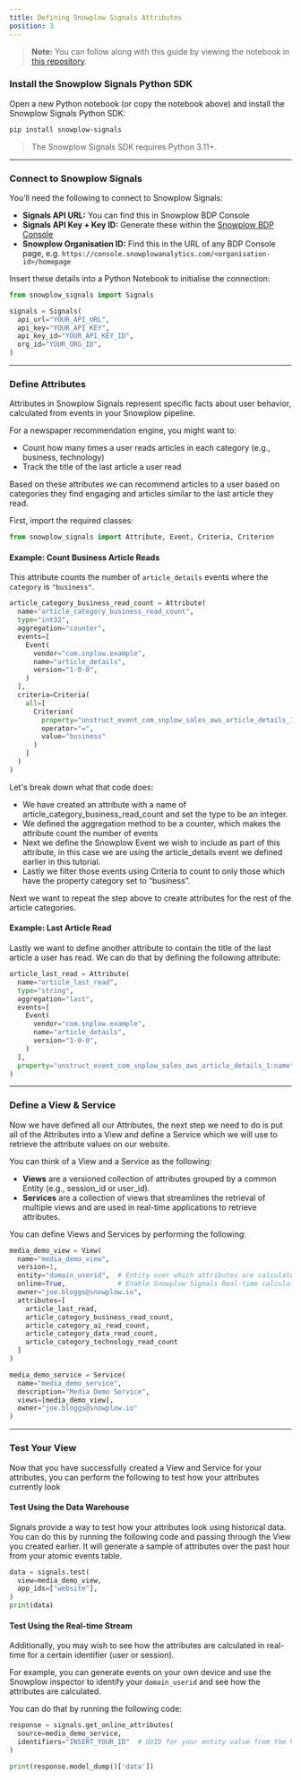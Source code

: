 ```yaml
---
title: Defining Snowplow Signals Attributes
position: 3
---
```


> **Note:** You can follow along with this guide by viewing the notebook in [this repository](https://github.com/snowplow-incubator/signals-media-demo).

### Install the Snowplow Signals Python SDK

Open a new Python notebook (or copy the notebook above) and install the Snowplow Signals Python SDK:

```bash
pip install snowplow-signals
```

> The Snowplow Signals SDK requires Python 3.11+.

---

### Connect to Snowplow Signals

You’ll need the following to connect to Snowplow Signals:

- **Signals API URL:** You can find this in Snowplow BDP Console
- **Signals API Key + Key ID:** Generate these within the [Snowplow BDP Console](https://console.snowplowanalytics.com/credentials)
- **Snowplow Organisation ID:** Find this in the URL of any BDP Console page, e.g. `https://console.snowplowanalytics.com/<organisation-id>/homepage`

Insert these details into a Python Notebook to initialise the connection:

```python
from snowplow_signals import Signals

signals = Signals(
  api_url="YOUR_API_URL",
  api_key="YOUR_API_KEY",
  api_key_id="YOUR_API_KEY_ID",
  org_id="YOUR_ORG_ID",
)
```

---

### Define Attributes

Attributes in Snowplow Signals represent specific facts about user behavior, calculated from events in your Snowplow pipeline.

For a newspaper recommendation engine, you might want to:

- Count how many times a user reads articles in each category (e.g., business, technology)
- Track the title of the last article a user read

Based on these attributes we can recommend articles to a user based on categories they find engaging and articles similar to the last article they read.

First, import the required classes:

```python
from snowplow_signals import Attribute, Event, Criteria, Criterion
```

#### Example: Count Business Article Reads

This attribute counts the number of `article_details` events where the `category` is `"business"`.

```python
article_category_business_read_count = Attribute(
  name="article_category_business_read_count",
  type="int32",
  aggregation="counter",
  events=[
    Event(
      vendor="com.snplow.example",
      name="article_details",
      version="1-0-0",
    )
  ],
  criteria=Criteria(
    all=[
      Criterion(
        property="unstruct_event_com_snplow_sales_aws_article_details_1:category",
        operator="=",
        value="business"
      )
    ]
  )
)
```

Let's break down what that code does:
- We have created an attribute with a name of article_category_business_read_count and set the type to be an integer.
- We defined the aggregation method to be a counter, which makes the attribute count the number of events
- Next we define the Snowplow Event we wish to include as part of this attribute, in this case we are using the article_details event we defined earlier in this tutorial.
- Lastly we filter those events using Criteria to count to only those which have the property category set to “business”.

Next we want to repeat the step above to create attributes for the rest of the article categories.


#### Example: Last Article Read

Lastly we want to define another attribute to contain the title of the last article a user has read. We can do that by defining the following attribute:

```python
article_last_read = Attribute(
  name="article_last_read",
  type="string",
  aggregation="last",
  events=[
    Event(
      vendor="com.snplow.example",
      name="article_details",
      version="1-0-0",
    )
  ],
  property="unstruct_event_com_snplow_sales_aws_article_details_1:name"
)
```

---

### Define a View & Service

Now we have defined all our Attributes, the next step we need to do is put all of the Attributes into a View and define a Service which we will use to retrieve the attribute values on our website.

You can think of a View and a Service as the following:
- **Views** are a versioned collection of attributes grouped by a common Entity (e.g., session_id or user_id).
- **Services** are a collection of views that streamlines the retrieval of multiple views and are used in real-time applications to retrieve attributes.

You can define Views and Services by performing the following:

```python
media_demo_view = View(
  name="media_demo_view",
  version=1,
  entity="domain_userid",  # Entity over which attributes are calculated
  online=True,             # Enable Snowplow Signals Real-time calculation of Attributes
  owner="joe.bloggs@snowplow.io",
  attributes=[
    article_last_read,
    article_category_business_read_count,
    article_category_ai_read_count,
    article_category_data_read_count,
    article_category_technology_read_count
  ]
)

media_demo_service = Service(
  name="media_demo_service",
  description="Media Demo Service",
  views=[media_demo_view],
  owner="joe.bloggs@snowplow.io"
)
```

---

### Test Your View

Now that you have successfully created a View and Service for your attributes, you can perform the following to test how your attributes currently look

#### Test Using the Data Warehouse

Signals provide a way to test how your attributes look using historical data. You can do this by running the following code and passing through the View you created earlier. It will generate a sample of attributes over the past hour from your atomic events table.

```python
data = signals.test(
  view=media_demo_view,
  app_ids=["website"],
)
print(data)
```

#### Test Using the Real-time Stream

Additionally, you may wish to see how the attributes are calculated in real-time for a certain identifier (user or session). 

For example, you can generate events on your own device and use the Snowplow inspector to identify your `domain_userid` and see how the attributes are calculated.

You can do that by running the following code:

```python
response = signals.get_online_attributes(
  source=media_demo_service,
  identifiers="INSERT_YOUR_ID"  # UUID for your entity value from the View eg. a domain_userid or domain_sessionid
)

print(response.model_dump()['data'])
```
